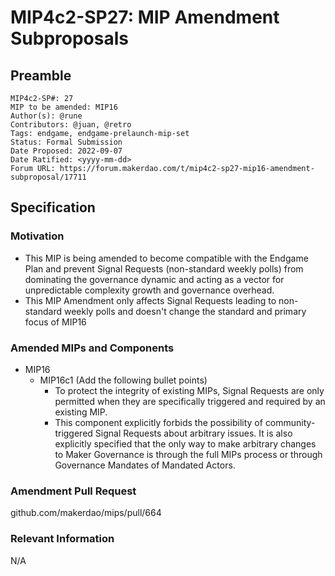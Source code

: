 # MIP4c2-SP27: MIP Amendment Subproposals

## Preamble

```
MIP4c2-SP#: 27
MIP to be amended: MIP16
Author(s): @rune
Contributors: @juan, @retro    
Tags: endgame, endgame-prelaunch-mip-set
Status: Formal Submission
Date Proposed: 2022-09-07
Date Ratified: <yyyy-mm-dd>
Forum URL: https://forum.makerdao.com/t/mip4c2-sp27-mip16-amendment-subproposal/17711
```
## Specification

### Motivation

- This MIP is being amended to become compatible with the Endgame Plan and prevent Signal Requests (non-standard weekly polls) from dominating the governance dynamic and acting as a vector for unpredictable complexity growth and governance overhead.
- This MIP Amendment only affects Signal Requests leading to non-standard weekly polls and doesn't change the standard and primary focus of MIP16

### Amended MIPs and Components

- MIP16 
    - MIP16c1 (Add the following bullet points)
        - To protect the integrity of existing MIPs, Signal Requests are only permitted when they are specifically triggered and required by an existing MIP.
        - This component explicitly forbids the possibility of community-triggered Signal Requests about arbitrary issues. It is also explicitly specified that the only way to make arbitrary changes to Maker Governance is through the full MIPs process or through Governance Mandates of Mandated Actors.
        

### Amendment Pull Request

github.com/makerdao/mips/pull/664

### Relevant Information

N/A
